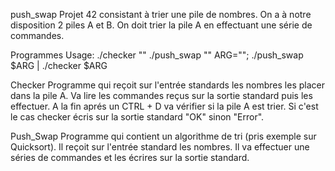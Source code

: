 push_swap
Projet 42 consistant à trier une pile de nombres. On a à notre disposition 2 piles A et B. On doit trier la pile A en effectuant une série de commandes.

Programmes
Usage: ./checker "" ./push_swap "" ARG=""; ./push_swap $ARG | ./checker $ARG

Checker
Programme qui reçoit sur l'entrée standards les nombres les placer dans la pile A. Va lire les commandes reçus sur la sortie standard puis les effectuer. A la fin aprés un CTRL + D va vérifier si la pile A est trier. Si c'est le cas checker écris sur la sortie standard "OK" sinon "Error".

Push_Swap
Programme qui contient un algorithme de tri (pris exemple sur Quicksort). Il reçoit sur l'entrée standard les nombres. Il va effectuer une séries de commandes et les écrires sur la sortie standard.
